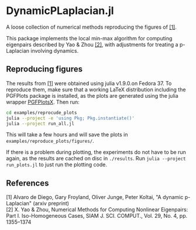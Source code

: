 # DynamicPLaplacian.jl

A loose collection of numerical methods reproducing the figures of [[1]](#cit1).

This package implements the local min-max algorithm for computing
eigenpairs described by Yao & Zhou [[2]](#cit2), with adjustments for
treating a p-Laplacian involving dynamics.

## Reproducing figures 
The results from [[1]](#cit1) were obtained using julia v1.9.0.on Fedora 37.
To reproduce them, make sure that a working
LaTeX distribution including the PGFPlots package is installed, 
as the plots are generated using the julia wrapper [PGFPlotsX](https://kristofferc.github.io/PGFPlotsX.jl/stable/).
Then run:
```bash
cd examples/reprocude_plots
julia --project -e 'using Pkg; Pkg.instantiate()'
julia --project run_all.jl
```
This will take a few hours and will save the plots in
`examples/reproduce_plots/figures/`. 

If there is a problem during plotting, the experiments do not 
have to be run again, as the results are cached on disc in `./results`.
Run `julia --project run_plots.jl` to just run the plotting code.

## References
<a id="cit1">[1]</a> Alvaro de Diego, Gary Froyland, Oliver Junge, Peter Koltai, "A dynamic p-Laplacian" (arxiv preprint)  
<a id="cit2">[2]</a>
X. Yao & Zhou, Numerical Methods for Computing Nonlinear Eigenpairs: Part I. Iso-Homogeneous Cases,
SIAM J. SCI. COMPUT., Vol. 29, No. 4, pp. 1355–1374
